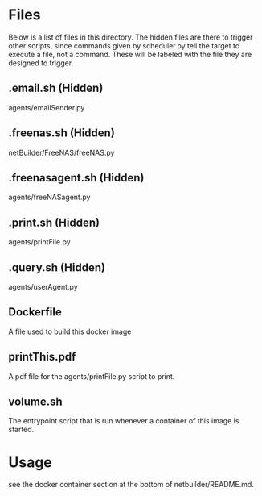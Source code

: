 # Files
Below is a list of files in this directory. The hidden files are there to trigger other scripts, since commands given by scheduler.py tell the target to execute a file, not a command. These will be labeled with the file they are designed to trigger.
## .email.sh (Hidden)
agents/emailSender.py

## .freenas.sh (Hidden)
netBuilder/FreeNAS/freeNAS.py

## .freenasagent.sh (Hidden)
agents/freeNASagent.py

## .print.sh (Hidden)
agents/printFile.py

## .query.sh (Hidden)
agents/userAgent.py

## Dockerfile
A file used to build this docker image

## printThis.pdf
A pdf file for the agents/printFile.py script to print.

## volume.sh
The entrypoint script that is run whenever a container of this image is started.

# Usage
see the docker container section at the bottom of netbuilder/README.md.
